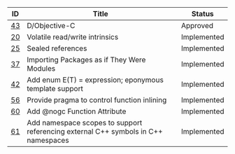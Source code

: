 |              ID|                                                                             Title|     Status|
|----------------|----------------------------------------------------------------------------------|-----------|
|[43](./DIP43.md)|                                                                     D/Objective-C|   Approved|
|[20](./DIP20.md)|                                                    Volatile read/write intrinsics|Implemented|
|[25](./DIP25.md)|                                                                 Sealed references|Implemented|
|[37](./DIP37.md)|                                        Importing Packages as if They Were Modules|Implemented|
|[42](./DIP42.md)|                            Add enum E(T) = expression; eponymous template support|Implemented|
|[56](./DIP56.md)|                                       Provide pragma to control function inlining|Implemented|
|[60](./DIP60.md)|                                                      Add @nogc Function Attribute|Implemented|
|[61](./DIP61.md)|Add namespace scopes to support referencing external C++ symbols in C++ namespaces|Implemented|
